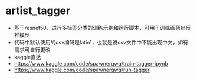 # artist_tagger
- 基于resnet50，进行多标签分类的训练示例和运行脚本，可用于训练画师串反推模型
- 代码中默认使用的csv编码是latin1，也就是说csv文件中不能出现中文，如有需求可自行更改
- kaggle直达
- https://www.kaggle.com/code/spawnerqwq/train-tagger-ipynb
- https://www.kaggle.com/code/spawnerqwq/run-tagger
